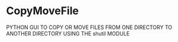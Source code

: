 # CopyMoveFile
PYTHON GUI TO COPY OR MOVE FILES FROM ONE DIRECTORY TO ANOTHER DIRECTORY USING THE shutil MODULE
